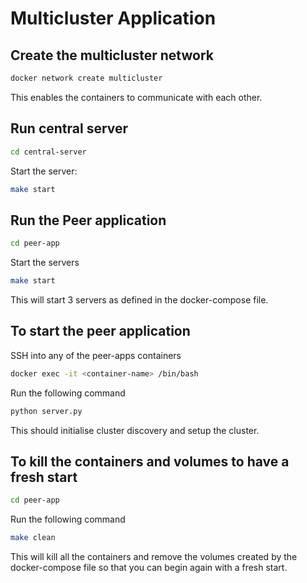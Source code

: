 # Multicluster Application

## Create the multicluster network
```bash
docker network create multicluster
```
This enables the containers to communicate with each other.

## Run central server

```bash
cd central-server
```
Start the server:
```bash
make start
```

## Run the Peer application

```bash
cd peer-app
```
Start the servers
```bash
make start
```

This will start 3 servers as defined in the docker-compose file.

## To start the peer application

SSH into any of the peer-apps containers
```bash
docker exec -it <container-name> /bin/bash
```
Run the following command
```bash
python server.py
```
This should initialise cluster discovery and setup the cluster.


## To kill the containers and volumes to have a fresh start

```bash
cd peer-app
```
Run the following command
```bash
make clean
```
This will kill all the containers and remove the volumes created by the docker-compose file so that you can begin again with a fresh start.
